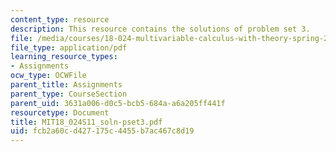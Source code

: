 ```yaml
---
content_type: resource
description: This resource contains the solutions of problem set 3.
file: /media/courses/18-024-multivariable-calculus-with-theory-spring-2011/fcb2a60cd427175c4455b7ac467c8d19_MIT18_024S11_soln-pset3.pdf
file_type: application/pdf
learning_resource_types:
- Assignments
ocw_type: OCWFile
parent_title: Assignments
parent_type: CourseSection
parent_uid: 3631a006-d0c5-bcb5-684a-a6a205ff441f
resourcetype: Document
title: MIT18_024S11_soln-pset3.pdf
uid: fcb2a60c-d427-175c-4455-b7ac467c8d19
---
```

